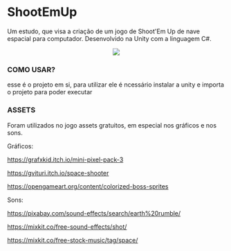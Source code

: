 # ShootEmUp



Um estudo, que visa a criação de um jogo de 
Shoot'Em Up de nave espacial para computador.
Desenvolvido na Unity com a linguagem C#.

<p align="middle">
  <img src="https://github.com/jpramosjp/ShootEmUp/assets/61604869/3a4a627e-5460-4571-98bb-7755c365f329">
</p>


### COMO USAR?
esse é o projeto em si, para utilizar ele é ncessário instalar a unity e importa o projeto para poder executar

### ASSETS

Foram utilizados no jogo assets gratuitos, em especial nos gráficos e nos sons.

Gráficos: 

https://grafxkid.itch.io/mini-pixel-pack-3

https://gvituri.itch.io/space-shooter

https://opengameart.org/content/colorized-boss-sprites


Sons:

https://pixabay.com/sound-effects/search/earth%20rumble/

https://mixkit.co/free-sound-effects/shot/

https://mixkit.co/free-stock-music/tag/space/